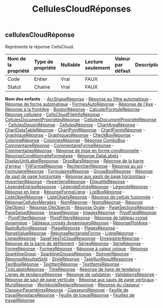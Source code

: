 ﻿---
title: CellulesCloudRéponses
second_title: Aspose.Cells Cloud Documen
type: docs
url: /fr/specification/model/cellscloudresponse/
description: "Aspose.Cells Spécification du modèle cloud : CellsCloudResponse. Gérez sans effort Excel et d'autres feuilles de calcul avec des fonctionnalités telles que l'ouverture, la génération, l'édition, le fractionnement, la fusion, la comparaison et la conversion."
kwords: Excel, Office, feuille de calcul, Cloud REST API, CellsCloudResponse
weight: 50
---
## **cellulesCloudRéponse**

 Représente la réponse CellsCloud.

| Nom de la propriété| Type de propriété| Nullable| Lecture seulement| Valeur par défaut| Description|
|:- |:- |:- |:- |:- |:- |
| Code| Entier| Vrai| FAUX|||
| Statut| Chaîne| Vrai| FAUX|||

**Nom des enfants** : 
	-  [ArcShapeRéponse](arcshaperesponse) 
	-  [Réponse au filtre automatique](autofilterresponse) 
	-  [Réponse de forme automatique](autoshaperesponse) 
	-  [FormesAutoRéponse](autoshapesresponse) 
	-  [Réponse de l'Axe](axisresponse) 
	-  [Réponse à la frontière](borderresponse) 
	-  [BoutonRéponse](buttonresponse) 
	-  [CalculerFormuleRéponse](calculateformularesponse) 
	-  [Réponse cellulaire](cellresponse) 
	-  [CellsCloudFileInfoRéponse](cellscloudfileinforesponse) 
	-  [CellulesDocumentPropriétésRéponse](cellsdocumentpropertiesresponse) 
	-  [CellulesDocumentPropriétéRéponse](cellsdocumentpropertyresponse) 
	-  [CellulesDessinRéponse](cellsdrawingresponse) 
	-  [CellulesRéponse](cellsresponse) 
	-  [ChartAreaRéponse](chartarearesponse) 
	-  [ChartDataTableRéponse](chartdatatableresponse) 
	-  [ChartPointRéponse](chartpointresponse) 
	-  [ChartPointsRéponse](chartpointsresponse) 
	-  [GraphiqueRéponse](chartresponse) 
	-  [GraphiquesRéponse](chartsresponse) 
	-  [CheckBoxRéponse](checkboxresponse) 
	-  [ColonneRéponse](columnresponse) 
	-  [ColonnesRéponse](columnsresponse) 
	-  [Réponse ComboBox](comboboxresponse) 
	-  [CommentaireRéponse](commentresponse) 
	-  [CommentaireFormeRéponse](commentshaperesponse) 
	-  [CommentairesRéponse](commentsresponse) 
	-  [Réponse de mise en forme conditionnelle](conditionalformattingresponse) 
	-  [RéponseConditionnelleFormatage](conditionalformattingsresponse) 
	-  [Réponse DataLabels](datalabelsresponse) 
	-  [DisplayUnitLabelResponse](displayunitlabelresponse) 
	-  [DropBarsRéponse](dropbarsresponse) 
	-  [Réponse de la barre d'erreur](errorbarresponse) 
	-  [FillFormatRéponse](fillformatresponse) 
	-  [RechercherRéponse](findresponse) 
	-  [Réponse au sol](floorresponse) 
	-  [FormulaireRéponse](formresponse) 
	-  [FormulairesRéponse](formsresponse) 
	-  [GroupBoxRéponse](groupboxresponse) 
	-  [Réponse de saut de page horizontale](horizontalpagebreakresponse) 
	-  [Réponse aux sauts de page horizontaux](horizontalpagebreaksresponse) 
	-  [HyperlienRéponse](hyperlinkresponse) 
	-  [HyperliensRéponse](hyperlinksresponse) 
	-  [ÉtiquetteRéponse](labelresponse) 
	-  [LégendeEntriesResponse](legendentriesresponse) 
	-  [LégendeEntréeRéponse](legendentryresponse) 
	-  [LégendeRéponse](legendresponse) 
	-  [Réponse en ligne](lineresponse) 
	-  [RéponseFormeLigne](lineshaperesponse) 
	-  [ListBoxRéponse](listboxresponse) 
	-  [ListeObjetRéponse](listobjectresponse) 
	-  [ListeObjetsRéponse](listobjectsresponse) 
	-  [Réponse de cellule fusionnée](mergedcellresponse) 
	-  [RéponseCellulesMergées](mergedcellsresponse) 
	-  [NomRéponse](nameresponse) 
	-  [NomsRéponse](namesresponse) 
	-  [Réponse OleObject](oleobjectresponse) 
	-  [Réponse OleObjects](oleobjectsresponse) 
	-  [Réponse Ovale](ovalresponse) 
	-  [PageSectionsRéponse](pagesectionsresponse) 
	-  [PageSetupRéponse](pagesetupresponse) 
	-  [ImageRéponse](pictureresponse) 
	-  [ImagesRéponse](picturesresponse) 
	-  [PivotFieldRéponse](pivotfieldresponse) 
	-  [PivotFilterRéponse](pivotfilterresponse) 
	-  [PivotFiltersRéponse](pivotfiltersresponse) 
	-  [Réponse de tableau croisé dynamique](pivottableresponse) 
	-  [Tableaux croisés dynamiquesRéponse](pivottablesresponse) 
	-  [RéponsePlotArea](plotarearesponse) 
	-  [RadioButtonRéponse](radiobuttonresponse) 
	-  [PlageRéponse](rangeresponse) 
	-  [PlagesRéponse](rangesresponse) 
	-  [RangeValueRéponse](rangevalueresponse) 
	-  [RéponseRectangleForme](rectangleshaperesponse) 
	-  [LigneRéponse](rowresponse) 
	-  [LignesRéponse](rowsresponse) 
	-  [SaveFilesToCloudResponse](savefilestocloudresultresponse) 
	-  [EnregistrerRéponse](saveresponse) 
	-  [Réponse de la barre de défilement](scrollbarresponse) 
	-  [SériesRéponse](seriesesresponse) 
	-  [SérieRéponse](seriesresponse) 
	-  [FormeRéponse](shaperesponse) 
	-  [FormesRéponse](shapesresponse) 
	-  [Réponse à valeur unique](singlevalueresponse) 
	-  [Réponse SparklineGroup](sparklinegroupresponse) 
	-  [SparklineGroupsRéponse](sparklinegroupsresponse) 
	-  [SpinnerRéponse](spinnerresponse) 
	-  [RéponseRésultatSplit](splitresultresponse) 
	-  [StyleRéponse](styleresponse) 
	-  [TaskRunResultResponse](taskrunresultresponse) 
	-  [TextBoxRéponse](textboxresponse) 
	-  [TextItemRéponse](textitemresponse) 
	-  [TextItemsRéponse](textitemsresponse) 
	-  [TickLabelsRéponse](ticklabelsresponse) 
	-  [TitreRéponse](titleresponse) 
	-  [Réponse de ligne de tendance](trendlineresponse) 
	-  [Lignes de tendanceRéponse](trendlinesresponse) 
	-  [Réponse de validation](validationresponse) 
	-  [ValidationsRéponse](validationsresponse) 
	-  [Réponse de saut de page verticale](verticalpagebreakresponse) 
	-  [Réponse aux sauts de page verticaux](verticalpagebreaksresponse) 
	-  [MursRéponse](wallsresponse) 
	-  [WorkbookReplaceResponse](workbookreplaceresponse) 
	-  [Réponse du classeur](workbookresponse) 
	-  [ClasseurParamètresRéponse](workbooksettingsresponse) 
	-  [ClasseursRéponse](workbooksresponse) 
	-  [Feuille de travailRemplaceRéponse](worksheetreplaceresponse) 
	-  [Feuille de travailRéponse](worksheetresponse) 
	-  [Feuilles de travailRéponse](worksheetsresponse) 
